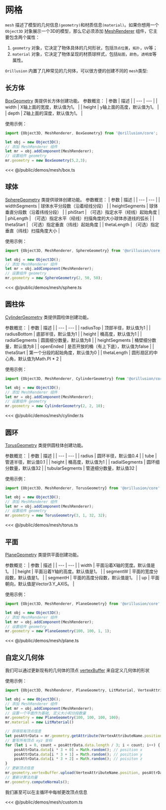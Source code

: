 # 网格
`mesh` 描述了模型的几何信息`(geometry)`和材质信息`(material)`。如果你想用一个 `Object3D` 对象展示一个3D的模型，那么它必须添加 [MeshRenderer](/api/classes/MeshRenderer) 组件，它主要包含两个属性：
1. `geometry` 对象，它决定了物体具体的几何形状，包括`顶点位置`，`拓扑`，`UV`等；
2. `material` 对象，它决定了物体呈现的材质球样式，包括`贴图`，`颜色`，`透明度`等属性。

`Orillusion` 内置了几种常见的几何体，可以很方便的创建不同的 `mesh`类型:
## 长方体
[BoxGeometry](/api/classes/BoxGeometry) 类提供长方体创建功能。
参数概览：
| 参数 | 描述 |
| --- | --- |
| width | X轴上面的宽度，默认值为1。 |
| height | y轴上面的高度，默认值为1。 |
| depth | Z轴上面的深度，默认值为1。 |

使用示例：
```ts
import {Object3D, MeshRenderer, BoxGeometry} from '@orillusion/core';

let obj = new Object3D();
// 添加 MeshRenderer 组件
let mr = obj.addComponent(MeshRenderer);
// 设置组件 geometry
mr.geometry = new BoxGeometry(5,2,3);
```

<Demo src="/demos/mesh/box.ts"></Demo>

<<< @/public/demos/mesh/box.ts


## 球体
[SphereGeometry](/api/classes/SphereGeometry) 类提供球体创建功能。
参数概览：
| 参数 | 描述 |
| --- | --- |
| widthSegments | 球体水平分段数（沿着经线分段） |
| heightSegments | 球体垂直分段数（沿着纬线分段） |
| phiStart | （可选）指定水平（经线）起始角度 |
| phiLength | （可选）指定水平（经线）扫描角度的大小球体赤道线的弧长 |
| thetaStart | （可选）指定垂直（纬线）起始角度 |
| thetaLength | （可选）指定垂直（纬线）扫描角度大小 |

使用示例：
```ts
import {Object3D, MeshRenderer, SphereGeometry} from '@orillusion/core';

let obj = new Object3D();
// 添加 MeshRenderer 组件
let mr = obj.addComponent(MeshRenderer);
// 设置组件 geometry
mr.geometry = new SphereGeometry(2, 50, 50);
```

<Demo src="/demos/mesh/sphere.ts"></Demo>

<<< @/public/demos/mesh/sphere.ts


## 圆柱体
[CylinderGeometry](/api/classes/CylinderGeometry) 类提供圆柱体创建功能。

参数概览：
| 参数 | 描述 |
| --- | --- |
| radiusTop | 顶部半径，默认值为1 |
| radiusBottom | 底部半径，默认值为1 |
| height | 桶高度，默认值为1 |
| radialSegments | 圆面细分数量，默认值为8 |
| heightSegments | 桶壁细分数量，默认值为8 |
| openEnded | 是否开放的桶（有上下底），默认值为false |
| thetaStart | 第一个分段的起始角度，默认值为0 |
| thetaLength | 圆形扇区的中心角，默认值为Math.PI * 2 |

使用示例：
```ts
import {Object3D, MeshRenderer, CylinderGeometry} from '@orillusion/core';

let obj = new Object3D();
// 添加 MeshRenderer 组件
let mr = obj.addComponent(MeshRenderer);
// 设置组件 geometry
mr.geometry = new CylinderGeometry(2, 2, 10);
```
<Demo src="/demos/mesh/cylinder.ts"></Demo>

<<< @/public/demos/mesh/cylinder.ts

## 圆环
[TorusGeometry](/api/classes/TorusGeometry) 类提供圆柱体创建功能。

参数概览：
| 参数 | 描述 |
| --- | --- |
| radius | 圆环半径，默认值0.4 |
| tube | 管道半径，默认值0.1 |
| height | 桶高度，默认值为1 |
| radialSegments | 圆环细分数量，默认值32 |
| tubularSegments | 管道细分数量，默认值32 |

使用示例：
```ts
import {Object3D, MeshRenderer, TorusGeometry} from '@orillusion/core';

let obj = new Object3D();
// 添加 MeshRenderer 组件
let mr = obj.addComponent(MeshRenderer);
// 设置组件 geometry
mr.geometry = new TorusGeometry(3, 1, 32, 32);
```
<Demo src="/demos/mesh/torus.ts"></Demo>

<<< @/public/demos/mesh/torus.ts

## 平面
[PlaneGeometry](/api/classes/PlaneGeometry) 类提供平面创建功能。

参数概览：
| 参数 | 描述 |
| --- | --- |
| width | 平面沿着X轴的宽度。默认值是1。 |
| height | 平面沿着Y轴的高度。默认值是1。 |
| segmentW | 平面的宽度分段数，默认值是1。 |
| segmentH | 平面的高度分段数，默认值是1。 |
| up | 平面朝向，默认值是Vector3.Y_AXIS。 |

使用示例：
```ts
import {Object3D, MeshRenderer, PlaneGeometry} from '@orillusion/core';

let obj = new Object3D();
// 添加 MeshRenderer 组件
let mr = obj.addComponent(MeshRenderer);
// 设置组件 geometry
mr.geometry = new PlaneGeometry(100, 100, 1, 1);
```
<Demo src="/demos/mesh/plane.ts"></Demo>

<<< @/public/demos/mesh/plane.ts

## 自定义几何体
我们可以通过更新现有的几何体的顶点 [vertexBuffer](/api/classes/GeometryVertexBuffer) 来自定义几何体的形状

使用示例：
```ts
import {Object3D, MeshRenderer, PlaneGeometry, LitMaterial, VertexAttributeName} from '@orillusion/core';

let obj = new Object3D();
// 添加 MeshRenderer 组件
let mr = obj.addComponent(MeshRenderer);
// 设置一个平面作为基础, 定义大小和分段数量
mr.geometry = new PlaneGeometry(100, 100, 100, 100);
mr.material = new LitMaterial()

// 获得现有顶点信息
let posAttrData = mr.geometry.getAttribute(VertexAttributeName.position);
// 重写所有顶点 xyz 坐标
for (let i = 0, count = posAttrData.data.length / 3; i < count; i++) {
    posAttrData.data[i * 3 + 0] = Math.random(); // position x
    posAttrData.data[i * 3 + 1] = Math.random(); // position y
    posAttrData.data[i * 3 + 2] = Math.random(); // poisiton z
}
// 更新顶点信息
mr.geometry.vertexBuffer.upload(VertexAttributeName.position, posAttrData);
// 重新计算法向量
mr.geometry.computeNormals();
```
我们甚至可以在主循环中每帧更改顶点信息

<Demo src="/demos/mesh/custom.ts"></Demo>

<<< @/public/demos/mesh/custom.ts
